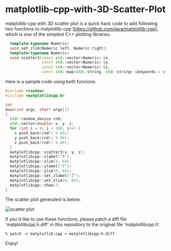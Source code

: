 # matplotlib-cpp-with-3D-Scatter-Plot

matplotlib-cpp with 3D scatter plot is a quick hack code to add following two functions to matplotlib-cpp [https://github.com/lava/matplotlib-cpp], which is one of the simplest C++ plotting libraries.
```cpp
  template<typename Numeric>
  void set_zlim(Numeric left, Numeric right);
  template<typename Numeric>
  void scatter3(const std::vector<Numeric> &x,
                const std::vector<Numeric> &y,
                const std::vector<Numeric> &z,
                const std::map<std::string, std::string> &keywords = std::map<std::string, std::string>());
```

Here is a sample code using both funcions.
```cpp
#include <random>
#include <matplotlibcpp.h>

int
main(int argc, char* argv[])
{
  std::random_device rnd;
  std::vector<double> x, y, z;
  for (int i = 0; i < 100; i++) {
    x.push_back(rnd() % 64);
    y.push_back(rnd() % 64);
    z.push_back(rnd() % 64);
  }
  matplotlibcpp::scatter3(x, y, z);
  matplotlibcpp::xlabel("X");
  matplotlibcpp::xlim(0, 64);
  matplotlibcpp::ylabel("Y");
  matplotlibcpp::ylim(0, 64);
  matplotlibcpp::set_zlabel("Z");
  matplotlibcpp::set_zlim(0, 64);
  matplotlibcpp::show();
}
```

The scatter plot generated is below.

![scatter plot](https://github.com/ShizSak/matplotlib-cpp-with-3D-Scatter-Plot/blob/main/matplotlib-cpp-with-3D-scatter-plot-sample.png)

If you'd like to use these functions, please patch a diff file 'matplotlibcpp.h.diff' in this repository to the original file 'matplotlibcpp.h'.

```
% patch -c matplotlib.cpp < matplotlibcpp.h.diff
```


Enjoy!
